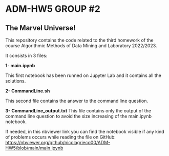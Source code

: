 # ADM-HW5 GROUP #2
## The Marvel Universe!

This repository contains the code related to the third homework of the course Algorithmic Methods of Data Mining and Laboratory 2022/2023.

It consists in 3 files:

**1- main.ipynb**

This first notebook has been runned on Jupyter Lab and it contains all the solutions. 

**2- CommandLine.sh**

This second file contains the answer to the command line question.

**3- CommandLine_output.txt**
This file contains only the output of the command line question to avoid the size increasing of the main.ipynb notebook.

If needed, in this nbviewer link you can find the notebook visible if any kind of problems occurs while reading the file on GitHub: https://nbviewer.org/github/nicolagrieco00/ADM-HW5/blob/main/main.ipynb
